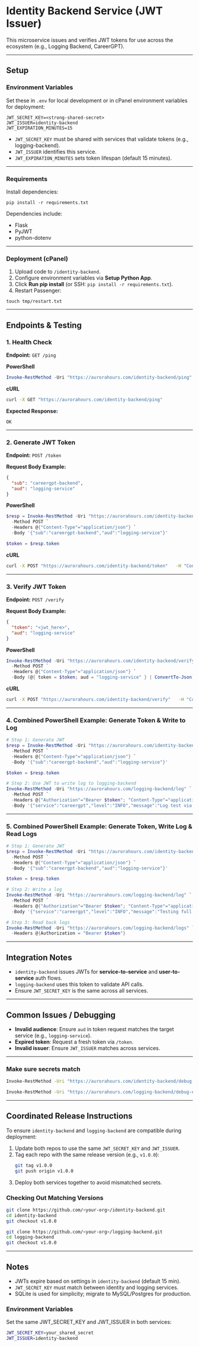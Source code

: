 
# Identity Backend Service (JWT Issuer)

This microservice issues and verifies JWT tokens for use across the ecosystem (e.g., Logging Backend, CareerGPT).

---

## Setup

### Environment Variables
Set these in `.env` for local development or in cPanel environment variables for deployment:

```
JWT_SECRET_KEY=<strong-shared-secret>
JWT_ISSUER=identity-backend
JWT_EXPIRATION_MINUTES=15
```

- `JWT_SECRET_KEY` must be shared with services that validate tokens (e.g., logging-backend).
- `JWT_ISSUER` identifies this service.
- `JWT_EXPIRATION_MINUTES` sets token lifespan (default 15 minutes).

---

### Requirements

Install dependencies:
```
pip install -r requirements.txt
```

Dependencies include:
- Flask
- PyJWT
- python-dotenv

---

### Deployment (cPanel)

1. Upload code to `/identity-backend`.
2. Configure environment variables via **Setup Python App**.
3. Click **Run pip install** (or SSH: `pip install -r requirements.txt`).
4. Restart Passenger:

```
touch tmp/restart.txt
```

---

## Endpoints & Testing

### 1. Health Check

**Endpoint:** `GET /ping`

**PowerShell**
```powershell
Invoke-RestMethod -Uri "https://aurorahours.com/identity-backend/ping"
```

**cURL**
```bash
curl -X GET "https://aurorahours.com/identity-backend/ping"
```

**Expected Response:**
```
OK
```

---

### 2. Generate JWT Token

**Endpoint:** `POST /token`

**Request Body Example:**
```json
{
  "sub": "careergpt-backend",
  "aud": "logging-service"
}
```

**PowerShell**
```powershell
$resp = Invoke-RestMethod -Uri "https://aurorahours.com/identity-backend/token" `
  -Method POST `
  -Headers @{"Content-Type"="application/json"} `
  -Body '{"sub":"careergpt-backend","aud":"logging-service"}'

$token = $resp.token
```

**cURL**
```bash
curl -X POST "https://aurorahours.com/identity-backend/token"   -H "Content-Type: application/json"   -d '{"sub":"careergpt-backend","aud":"logging-service"}'
```

---

### 3. Verify JWT Token

**Endpoint:** `POST /verify`

**Request Body Example:**
```json
{
  "token": "<jwt_here>",
  "aud": "logging-service"
}
```

**PowerShell**
```powershell
Invoke-RestMethod -Uri "https://aurorahours.com/identity-backend/verify" `
  -Method POST `
  -Headers @{"Content-Type"="application/json"} `
  -Body (@{ token = $token; aud = "logging-service" } | ConvertTo-Json)
```

**cURL**
```bash
curl -X POST "https://aurorahours.com/identity-backend/verify"   -H "Content-Type: application/json"   -d '{"token":"<jwt_here>","aud":"logging-service"}'
```

---

### 4. Combined PowerShell Example: Generate Token & Write to Log

```powershell
# Step 1: Generate JWT
$resp = Invoke-RestMethod -Uri "https://aurorahours.com/identity-backend/token" `
  -Method POST `
  -Headers @{"Content-Type"="application/json"} `
  -Body '{"sub":"careergpt-backend","aud":"logging-service"}'

$token = $resp.token

# Step 2: Use JWT to write log to logging-backend
Invoke-RestMethod -Uri "https://aurorahours.com/logging-backend/log" `
  -Method POST `
  -Headers @{"Authorization"="Bearer $token"; "Content-Type"="application/json"} `
  -Body '{"service":"careergpt","level":"INFO","message":"Log test via combined PS flow","context":{"user":"saad"}}'
```

---

### 5. Combined PowerShell Example: Generate Token, Write Log & Read Logs

```powershell
# Step 1: Generate JWT
$resp = Invoke-RestMethod -Uri "https://aurorahours.com/identity-backend/token" `
  -Method POST `
  -Headers @{"Content-Type"="application/json"} `
  -Body '{"sub":"careergpt-backend","aud":"logging-service"}'

$token = $resp.token

# Step 2: Write a log
Invoke-RestMethod -Uri "https://aurorahours.com/logging-backend/log" `
  -Method POST `
  -Headers @{"Authorization"="Bearer $token"; "Content-Type"="application/json"} `
  -Body '{"service":"careergpt","level":"INFO","message":"Testing full flow write","context":{"user":"saad"}}'

# Step 3: Read back logs
Invoke-RestMethod -Uri "https://aurorahours.com/logging-backend/logs" `
  -Headers @{Authorization = "Bearer $token"}
```

---

## Integration Notes

- `identity-backend` issues JWTs for **service-to-service** and **user-to-service** auth flows.
- `logging-backend` uses this token to validate API calls.
- Ensure `JWT_SECRET_KEY` is the same across all services.

---

## Common Issues / Debugging

- **Invalid audience**: Ensure `aud` in token request matches the target service (e.g., `logging-service`).
- **Expired token**: Request a fresh token via `/token`.
- **Invalid issuer**: Ensure `JWT_ISSUER` matches across services.

---

### Make sure secrets match

```bash
Invoke-RestMethod -Uri "https://aurorahours.com/identity-backend/debug-env"
```

```bash
Invoke-RestMethod -Uri "https://aurorahours.com/logging-backend/debug-env"
```

---

## Coordinated Release Instructions

To ensure `identity-backend` and `logging-backend` are compatible during deployment:

1. Update both repos to use the same `JWT_SECRET_KEY` and `JWT_ISSUER`.
2. Tag each repo with the same release version (e.g., `v1.0.0`):
   ```bash
   git tag v1.0.0
   git push origin v1.0.0
   ```
3. Deploy both services together to avoid mismatched secrets.

### Checking Out Matching Versions
```bash
git clone https://github.com/<your-org>/identity-backend.git
cd identity-backend
git checkout v1.0.0
```

```bash
git clone https://github.com/<your-org>/logging-backend.git
cd logging-backend
git checkout v1.0.0
```

---

## Notes

- JWTs expire based on settings in `identity-backend` (default 15 min).
- `JWT_SECRET_KEY` must match between identity and logging services.
- SQLite is used for simplicity; migrate to MySQL/Postgres for production.

### Environment Variables
Set the same JWT_SECRET_KEY and JWT_ISSUER in both services:
```bash
JWT_SECRET_KEY=your_shared_secret
JWT_ISSUER=identity-backend
```